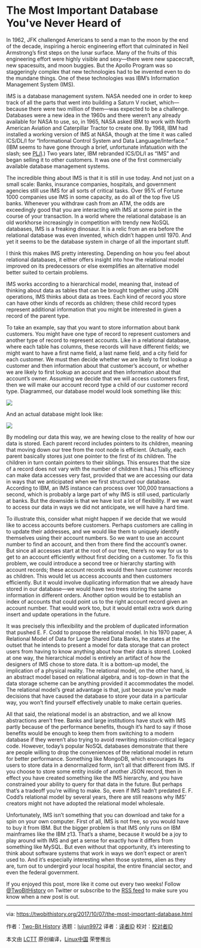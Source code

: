 The Most Important Database You've Never Heard of
======
In 1962, JFK challenged Americans to send a man to the moon by the end of the decade, inspiring a heroic engineering effort that culminated in Neil Armstrong’s first steps on the lunar surface. Many of the fruits of this engineering effort were highly visible and sexy—there were new spacecraft, new spacesuits, and moon buggies. But the Apollo Program was so staggeringly complex that new technologies had to be invented even to do the mundane things. One of these technologies was IBM’s Information Management System (IMS).

IMS is a database management system. NASA needed one in order to keep track of all the parts that went into building a Saturn V rocket, which—because there were two million of them—was expected to be a challenge. Databases were a new idea in the 1960s and there weren’t any already available for NASA to use, so, in 1965, NASA asked IBM to work with North American Aviation and Caterpillar Tractor to create one. By 1968, IBM had installed a working version of IMS at NASA, though at the time it was called ICS/DL/I for “Informational Control System and Data Language/Interface.” (IBM seems to have gone through a brief, unfortunate infatuation with the slash; see [PL/I][1].) Two years later, IBM rebranded ICS/DL/I as “IMS” and began selling it to other customers. It was one of the first commercially available database management systems.

The incredible thing about IMS is that it is still in use today. And not just on a small scale: Banks, insurance companies, hospitals, and government agencies still use IMS for all sorts of critical tasks. Over 95% of Fortune 1000 companies use IMS in some capacity, as do all of the top five US banks. Whenever you withdraw cash from an ATM, the odds are exceedingly good that you are interacting with IMS at some point in the course of your transaction. In a world where the relational database is an old workhorse increasingly in competition with trendy new NoSQL databases, IMS is a freaking dinosaur. It is a relic from an era before the relational database was even invented, which didn’t happen until 1970. And yet it seems to be the database system in charge of all the important stuff.

I think this makes IMS pretty interesting. Depending on how you feel about relational databases, it either offers insight into how the relational model improved on its predecessors or else exemplifies an alternative model better suited to certain problems.

IMS works according to a hierarchical model, meaning that, instead of thinking about data as tables that can be brought together using JOIN operations, IMS thinks about data as trees. Each kind of record you store can have other kinds of records as children; these child record types represent additional information that you might be interested in given a record of the parent type.

To take an example, say that you want to store information about bank customers. You might have one type of record to represent customers and another type of record to represent accounts. Like in a relational database, where each table has columns, these records will have different fields; we might want to have a first name field, a last name field, and a city field for each customer. We must then decide whether we are likely to first lookup a customer and then information about that customer’s account, or whether we are likely to first lookup an account and then information about that account’s owner. Assuming we decide that we will access customers first, then we will make our account record type a child of our customer record type. Diagrammed, our database model would look something like this:

![][2]

And an actual database might look like:

![][3]

By modeling our data this way, we are hewing close to the reality of how our data is stored. Each parent record includes pointers to its children, meaning that moving down our tree from the root node is efficient. (Actually, each parent basically stores just one pointer to the first of its children. The children in turn contain pointers to their siblings. This ensures that the size of a record does not vary with the number of children it has.) This efficiency can make data accesses very fast, provided that we are accessing our data in ways that we anticipated when we first structured our database. According to IBM, an IMS instance can process over 100,000 transactions a second, which is probably a large part of why IMS is still used, particularly at banks. But the downside is that we have lost a lot of flexibility. If we want to access our data in ways we did not anticipate, we will have a hard time.

To illustrate this, consider what might happen if we decide that we would like to access accounts before customers. Perhaps customers are calling in to update their addresses, and we would like them to uniquely identify themselves using their account numbers. So we want to use an account number to find an account, and then from there find the account’s owner. But since all accesses start at the root of our tree, there’s no way for us to get to an account efficiently without first deciding on a customer. To fix this problem, we could introduce a second tree or hierarchy starting with account records; these account records would then have customer records as children. This would let us access accounts and then customers efficiently. But it would involve duplicating information that we already have stored in our database—we would have two trees storing the same information in different orders. Another option would be to establish an index of accounts that could point us to the right account record given an account number. That would work too, but it would entail extra work during insert and update operations in the future.

It was precisely this inflexibility and the problem of duplicated information that pushed E. F. Codd to propose the relational model. In his 1970 paper, A Relational Model of Data for Large Shared Data Banks, he states at the outset that he intends to present a model for data storage that can protect users from having to know anything about how their data is stored. Looked at one way, the hierarchical model is entirely an artifact of how the designers of IMS chose to store data. It is a bottom-up model, the implication of a physical reality. The relational model, on the other hand, is an abstract model based on relational algebra, and is top-down in that the data storage scheme can be anything provided it accommodates the model. The relational model’s great advantage is that, just because you’ve made decisions that have caused the database to store your data in a particular way, you won’t find yourself effectively unable to make certain queries.

All that said, the relational model is an abstraction, and we all know abstractions aren’t free. Banks and large institutions have stuck with IMS partly because of the performance benefits, though it’s hard to say if those benefits would be enough to keep them from switching to a modern database if they weren’t also trying to avoid rewriting mission-critical legacy code. However, today’s popular NoSQL databases demonstrate that there are people willing to drop the conveniences of the relational model in return for better performance. Something like MongoDB, which encourages its users to store data in a denormalized form, isn’t all that different from IMS. If you choose to store some entity inside of another JSON record, then in effect you have created something like the IMS hierarchy, and you have constrained your ability to query for that data in the future. But perhaps that’s a tradeoff you’re willing to make. So, even if IMS hadn’t predated E. F. Codd’s relational model by several years, there are still reasons why IMS’ creators might not have adopted the relational model wholesale.

Unfortunately, IMS isn’t something that you can download and take for a spin on your own computer. First of all, IMS is not free, so you would have to buy it from IBM. But the bigger problem is that IMS only runs on IBM mainframes like the IBM z13. That’s a shame, because it would be a joy to play around with IMS and get a sense for exactly how it differs from something like MySQL. But even without that opportunity, it’s interesting to think about software systems that work in ways we don’t expect or aren’t used to. And it’s especially interesting when those systems, alien as they are, turn out to undergird your local hospital, the entire financial sector, and even the federal government.

If you enjoyed this post, more like it come out every two weeks! Follow [@TwoBitHistory][4] on Twitter or subscribe to the [RSS feed][5] to make sure you know when a new post is out.

--------------------------------------------------------------------------------

via: https://twobithistory.org/2017/10/07/the-most-important-database.html

作者：[Two-Bit History][a]
选题：[lujun9972][b]
译者：[译者ID](https://github.com/译者ID)
校对：[校对者ID](https://github.com/校对者ID)

本文由 [LCTT](https://github.com/LCTT/TranslateProject) 原创编译，[Linux中国](https://linux.cn/) 荣誉推出

[a]: https://twobithistory.org
[b]: https://github.com/lujun9972
[1]: https://en.wikipedia.org/wiki/PL/I
[2]: https://twobithistory.org/images/hierarchical-model.png
[3]: https://twobithistory.org/images/hierarchical-db.png
[4]: https://twitter.com/TwoBitHistory
[5]: https://twobithistory.org/feed.xml
